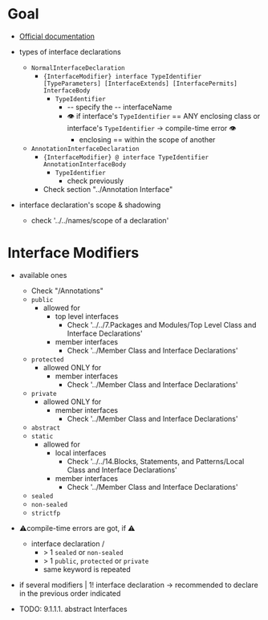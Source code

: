 # Goal
* [Official documentation](https://docs.oracle.com/javase/specs/jls/se22/html/jls-9.html#jls-9.1)

* types of interface declarations
  * `NormalInterfaceDeclaration`
    * `{InterfaceModifier} interface TypeIdentifier [TypeParameters] [InterfaceExtends] [InterfacePermits] InterfaceBody`
      * `TypeIdentifier`
        * -- specify the -- interfaceName
        * 👁️ if interface's `TypeIdentifier` == ANY enclosing class or interface's `TypeIdentifier` -> compile-time error 👁️ 
          * enclosing == within the scope of another
  * `AnnotationInterfaceDeclaration` 
    * `{InterfaceModifier} @ interface TypeIdentifier AnnotationInterfaceBody`
      * `TypeIdentifier`
        * check previously
    * Check section "../Annotation Interface"
* interface declaration's scope & shadowing
  * check '../../names/scope of a declaration'

# Interface Modifiers
* available ones
  * Check "/Annotations"
  * `public`
    * allowed for
      * top level interfaces 
        * Check '../../7.Packages and Modules/Top Level Class and Interface Declarations'
      * member interfaces
        * Check '../Member Class and Interface Declarations'
  * `protected`
    * allowed ONLY for
      * member interfaces
        * Check '../Member Class and Interface Declarations'
  * `private`
    * allowed ONLY for
      * member interfaces
        * Check '../Member Class and Interface Declarations'
  * `abstract`
  * `static`
    * allowed for
      * local interfaces 
        * Check '../../14.Blocks, Statements, and Patterns/Local Class and Interface Declarations'
      * member interfaces
        * Check '../Member Class and Interface Declarations'
  * `sealed`
  * `non-sealed`
  * `strictfp`
* ⚠️compile-time errors are got, if ⚠️
  * interface declaration / 
    * \> 1 `sealed` or `non-sealed`
    * \> 1 `public`, `protected` or `private`
    * same keyword is repeated
* if several modifiers | 1! interface declaration -> recommended to declare in the previous order indicated


* TODO: 9.1.1.1. abstract Interfaces